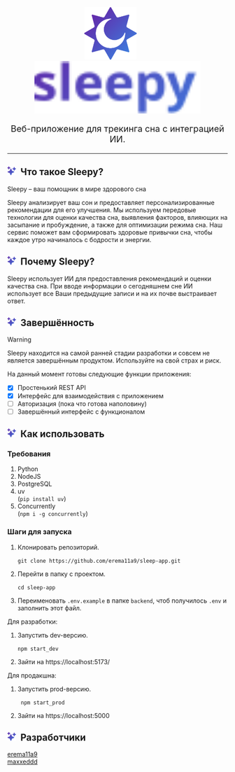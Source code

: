 
<div align = center>

<img src="./assets/logo_icon.svg" width="120" height="120" alt="Icon">
&nbsp;&nbsp;&nbsp;&nbsp;&nbsp;&nbsp;&nbsp;
<img src="./assets/logo_text.svg" width="380" height="120" alt="Logo">

<br>

<p style="font-size: 20px;">Веб-приложение для трекинга сна с интеграцией ИИ.</p>

---

</div>

<h2><img height="20" src="./assets/sparkles.svg">&nbsp;&nbsp;Что такое Sleepy?</h2>

Sleepy – ваш помощник в мире здорового сна

Sleepy анализирует ваш сон и предоставляет персонализированные рекомендации для его улучшения. Мы используем передовые технологии для оценки качества сна, выявления факторов, влияющих на засыпание и пробуждение, а также для оптимизации режима сна. Наш сервис поможет вам сформировать здоровые привычки сна, чтобы каждое утро начиналось с бодрости и энергии.

<h2><img height="20" src="./assets/sparkles.svg">&nbsp;&nbsp;Почему Sleepy?</h2>

Sleepy использует ИИ для предоставления рекомендаций и оценки качества сна. При вводе информации о сегодняшнем сне ИИ использует все Ваши предыдущие записи и на их почве выстраивает ответ.

<h2><img height="20" src="./assets/sparkles.svg">&nbsp;&nbsp;Завершённость</h2>

> [!WARNING]  
> Sleepy находится на самой ранней стадии разработки и совсем не является завершённым продуктом. Используйте на свой страх и риск.  

На данный момент готовы следующие функции приложения:
- [x] Простенький REST API
- [x] Интерфейс для взаимодействия с приложением
- [ ] Авторизация (пока что готова наполовину)
- [ ] Завершённый интерфейс с функционалом

<h2><img height="20" src="./assets/sparkles.svg">&nbsp;&nbsp;Как использовать</h2>

### Требования
1. Python
2. NodeJS
3. PostgreSQL
4. uv  
    (`pip install uv`)
5. Concurrently  
    (`npm i -g concurrently`)

### Шаги для запуска

1. Клонировать репозиторий.  
    ```console
    git clone https://github.com/erema11a9/sleep-app.git
    ```
2. Перейти в папку с проектом.  
    ```console
    cd sleep-app
    ```
3. Переименовать `.env.example` в папке `backend`, чтоб получилось `.env` и заполнить этот файл.

Для разработки:  
1. Запустить dev-версию.  
    ```console
    npm start_dev
    ```
2. Зайти на https://localhost:5173/

Для продакшна:
1. Запустить prod-версию.
   ```console
    npm start_prod
    ```
2. Зайти на https://localhost:5000

<h2><img height="20" src="./assets/sparkles.svg">&nbsp;&nbsp;Разработчики</h2>

[erema11a9](https://github.com/erema11a9)  
[maxxeddd](https://github.com/maxxeddd)